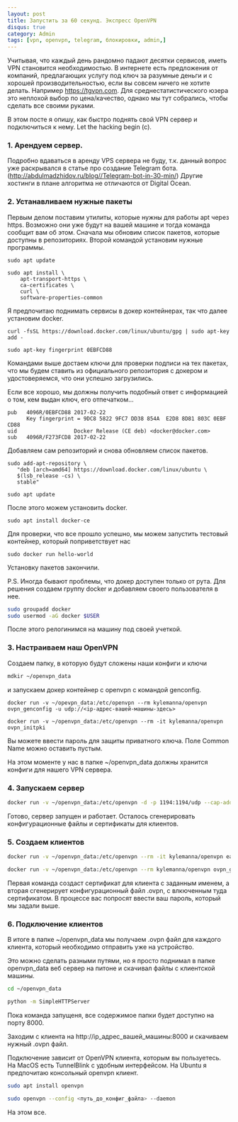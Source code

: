 ```yaml
---
layout: post
title: Запустить за 60 секунд. Экспресс OpenVPN
disqus: true
category: Admin
tags: [vpn, openvpn, telegram, блокировки, admin,]
---
```


Учитывая, что каждый день рандомно падают десятки сервисов, иметь VPN становится необходимостью. В интернете есть предложения от компаний, предлагающих услугу под ключ за разумные деньги и с хорошей производительностью, если вы совсем ничего не хотите делать. Например https://tgvpn.com. Для среднестатистического юзера это неплохой выбор по цена/качество, однако мы тут собрались, чтобы сделать все своими руками. 

В этом посте я опишу, как быстро поднять свой VPN сервер и подключиться к нему. Let the hacking begin (c).

### 1. Арендуем сервер.

Подробно вдаваться в аренду VPS сервера не буду, т.к. данный вопрос уже раскрывался в статье про создание Telegram бота. (http://abdulmadzhidov.ru/blog//Telegram-bot-in-30-min/) Другие хостинги в плане алгоритма не отличаются от Digital Ocean.

### 2. Устанавливаем нужные пакеты

Первым делом  поставим утилиты, которые нужны для работы apt через https. Возможно они уже будут на вашей машине и тогда команда сообщит вам об этом. Сначала мы обновим список пакетов, которые доступны в репозиториях. Второй командой установим нужные программы.

```shell
sudo apt update

sudo apt install \
    apt-transport-https \
    ca-certificates \
    curl \
    software-properties-common
```

Я предпочитаю поднимать сервисы в докер контейнерах, так что далее установим docker.

```shell
curl -fsSL https://download.docker.com/linux/ubuntu/gpg | sudo apt-key add -

sudo apt-key fingerprint 0EBFCD88
```

Командами выше достаем ключи для проверки подписи на тех пакетах, что мы будем ставить из официального репозитория с докером и удостоверяемся, что они успешно загрузились. 

Если все хорошо, мы должны получить подобный ответ с информацией о том, кем выдан ключ, его отпечатком...

```shell
pub   4096R/0EBFCD88 2017-02-22
      Key fingerprint = 9DC8 5822 9FC7 DD38 854A  E2D8 8D81 803C 0EBF CD88
uid                  Docker Release (CE deb) <docker@docker.com>
sub   4096R/F273FCD8 2017-02-22
```

Добавляем сам репозиторий и снова обновляем список пакетов.

```shell
sudo add-apt-repository \
   "deb [arch=amd64] https://download.docker.com/linux/ubuntu \
   $(lsb_release -cs) \
   stable"

sudo apt update
``` 

После этого можем установить docker.

```shell
sudo apt install docker-ce
```

Для проверки, что все прошло успешно, мы можем запустить тестовый контейнер, который поприветствует нас

```shell
sudo docker run hello-world
```

Установку пакетов закончили. 

P.S. Иногда бывают проблемы, что докер доступен только от рута. Для решения создаем группу docker и добавляем своего пользователя в нее.

```sh
sudo groupadd docker
sudo usermod -aG docker $USER
```
После этого релогинимся на машину под своей учеткой.

### 3. Настраиваем наш OpenVPN

Создаем папку, в которую будут сложены наши конфиги и ключи

```sh
mdkir ~/openvpn_data
```

и запускаем докер контейнер с openvpn с командой genconfig.

```shell
docker run -v ~/opevpn_data:/etc/openvpn --rm kylemanna/openvpn ovpn_genconfig -u udp://<ip-адрес-вашей-машины-здесь>

docker run -v ~/openvpn_data:/etc/openvpn --rm -it kylemanna/openvpn ovpn_initpki
```

Вы можете ввести пароль для защиты приватного ключа. Поле Common Name можно оставить пустым. 

На этом моменте у нас в папке ~/openvpn_data должны хранится конфиги для нашего VPN сервера.

### 4. Запускаем сервер

```sh
docker run -v ~/openvpn_data:/etc/openvpn -d -p 1194:1194/udp --cap-add=NET_ADMIN kylemanna/openvpn
```

Готово, сервер запущен и работает. Осталось сгенерировать конфигурационные файлы и сертификаты для клиентов.

### 5. Создаем клиентов

```sh
docker run -v ~/openvpn_data:/etc/openvpn --rm -it kylemanna/openvpn easyrsa build-client-full <имя_клиента> nopass

docker run -v ~/openvpn_data:/etc/openvpn --rm kylemanna/openvpn ovpn_getclient <имя_клиента> > <имя_клиента>.ovpn
```


Первая команда создаст сертификат для клиента с заданным именем, а вторая сгенерирует конфигурационный файл .ovpn, с влкюченным туда сертификатом. В процессе вас попросят ввести ваш пароль, который мы задали выше. 

### 6. Подключение клиентов

В итоге в папке ~/openvpn_data мы получаем .ovpn файл для каждого клиента, который необходимо отправить уже на устройство. 

Это можно сделать разными путями, но я просто поднимал в папке openvpn_data веб сервер на питоне и скачивал файлы с клиентской машины.

```sh
cd ~/openvpn_data

python -m SimpleHTTPServer
```

Пока команда запущеня, все содержимое папки будет доступно на порту 8000.

Заходим с клиента на http://ip_адрес_вашей_машины:8000 и скачиваем нужный .ovpn файл.

Подключение зависит от OpenVPN клиента, которым вы пользуетесь. На MacOS есть TunnelBlink с удобным  интерфейсом. На Ubuntu я предпочитаю консольный openvpn клиент.

```sh
sudo apt install openvpn

sudo openvpn --config <путь_до_конфиг_файла> --daemon
```

На этом все.



